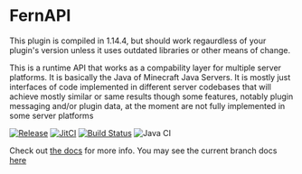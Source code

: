 # FernAPI
This plugin is compiled in 1.14.4, but should work regaurdless of your plugin's version unless it uses outdated libraries or other means of change.

This is a runtime API that works as a compability layer for multiple server platforms. It is basically the Java of Minecraft Java Servers. It is mostly just interfaces of code implemented in different server codebases that will achieve mostly similar or same results though some features, notably plugin messaging and/or plugin data, at the moment are not fully implemented in some server platforms

[![Release](https://jitpack.io/v/Fernthedev/FernAPI.svg)](https://jitpack.io/#Fernthedev/FernAPI)
[![JitCI](https://jitci.com/gh/Fernthedev/FernAPI/svg)](https://jitci.com/gh/Fernthedev/FernAPI)
[![Build Status](https://dev.azure.com/Fernthedev/FernAPI/_apis/build/status/Fernthedev.FernAPI?branchName=stable)](https://dev.azure.com/Fernthedev/FernAPI/_build/latest?definitionId=5&branchName=stable)
![Java CI](https://github.com/Fernthedev/FernAPI/workflows/Java%20CI/badge.svg)

Check out [the docs](https://fernapi.readthedocs.io/en/stable/) for more info. You may see the current branch docs [here](docs/)
